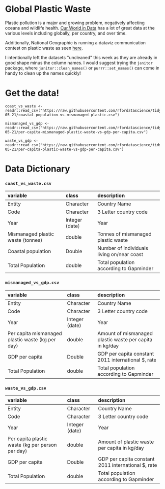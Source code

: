 # Global Plastic Waste

Plastic pollution is a major and growing problem, negatively affecting oceans and wildlife health. [Our World in Data](https://ourworldindata.org/plastic-pollution) has a lot of great data at the various levels including globally, per country, and over time. 

Additionally, National Geographic is running a dataviz communication contest on plastic waste as seen [here](https://t.co/OQHxuFyDTL).

I intentionally left the datasets "uncleaned" this week as they are already in good shape minus the column names. I would suggest trying the `janitor` package, where `janitor::clean_names()` or `purrr::set_names()` can come in handy to clean up the names quickly!

# Get the data!

```
coast_vs_waste <- readr::read_csv("https://raw.githubusercontent.com/rfordatascience/tidytuesday/main/data/2019/2019-05-21/coastal-population-vs-mismanaged-plastic.csv")

mismanaged_vs_gdp <- readr::read_csv("https://raw.githubusercontent.com/rfordatascience/tidytuesday/main/data/2019/2019-05-21/per-capita-mismanaged-plastic-waste-vs-gdp-per-capita.csv")

waste_vs_gdp <- readr::read_csv("https://raw.githubusercontent.com/rfordatascience/tidytuesday/main/data/2019/2019-05-21/per-capita-plastic-waste-vs-gdp-per-capita.csv")
```

# Data Dictionary


### `coast_vs_waste.csv`

|variable             |class     |description |
|:---|:---|:-----------|
|Entity | Character | Country Name |
| Code | Character | 3 Letter country code |
| Year | Integer (date) | Year |
| Mismanaged plastic waste (tonnes) | double | Tonnes of mismanaged plastic waste |
| Coastal population | Double | Number of individuals living on/near coast |
| Total Population | double | Total population according to Gapminder |


### `mismanaged_vs_gdp.csv`

|variable             |class     |description |
|:---|:---|:-----------|
|Entity | Character | Country Name |
| Code | Character | 3 Letter country code |
| Year | Integer (date) | Year |
| Per capita mismanaged plastic waste (kg per day) | double | Amount of mismanaged plastic waste per capita in kg/day |
| GDP per capita | Double | GDP per capita constant 2011 international $, rate  |
| Total Population | double | Total population according to Gapminder |

### `waste_vs_gdp.csv`

|variable             |class     |description |
|:---|:---|:-----------|
|Entity | Character | Country Name |
| Code | Character | 3 Letter country code |
| Year | Integer (date) | Year |
| Per capita plastic waste (kg per person per day) | double | Amount of  plastic waste per capita in kg/day |
| GDP per capita | Double | GDP per capita constant 2011 international $, rate  |
| Total Population | double | Total population according to Gapminder |

